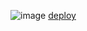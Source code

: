 ![image](https://github.com/EmersomNunes/Desafio-Recriando-layout-Explore/assets/138039830/17524285-297e-4327-b941-5dd5f918e5c6)
[deploy](https://desafio-recriando-layout-explore.vercel.app/)
